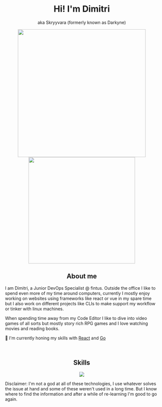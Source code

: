 <div align="center">
<h1>Hi! I'm Dimitri</h1>
<p>aka Skryyvara (formerly known as Darkyne)</p>
<img width="420" src="https://github-readme-stats.vercel.app/api?username=skryvvara&count_private=true&theme=nord&show_icons=true&hide_border=true&include_all_commits=true&custom_title=My%20Github%20Stats"/><img width="350" src="https://github-readme-stats.vercel.app/api/top-langs/?username=skryvvara&layout=compact&theme=nord&hide_border=true"/>
</div>

<h2 align="center">About me</h2>

I am Dimitri, a Junior DevOps Specialist @ fintus. Outside the office I like to spend even more of my time around computers, currently I mostly enjoy working on websites using frameworks like react or vue in my spare time but I also work on different projects like CLIs to make support my workflow or tinker with linux machines.

When spending time away from my Code Editor I like to dive into video games of all sorts but mostly story rich RPG games and I love watching movies and reading books.

📖 I'm currently honing my skills with [React](https://reactjs.org) and [Go](https://go.dev)

<br />

<h2 align="center"> Skills </h2>

<p align="center">
  <a href="https://skillicons.dev">
    <img src="https://skillicons.dev/icons?i=html,css,scss,js,ts,react,vue,nodejs,express,mongodb,postgres,next,nuxt,php,git,go,cs,dotnet,docker,jenkins,linux,vite,lua,prisma&perline=8" />
  </a>
</p>
  <p>Disclaimer: I'm not a god at all of these technologies, I use whatever solves the issue at hand and some of these weren't used in a long time. But I know where to find the information and after a while of re-learning I'm good to go again.</p>
